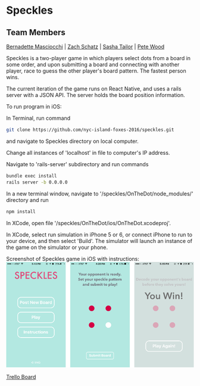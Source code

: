 # Speckles

## Team Members
<a href="https://github.com/bbfrancis">Bernadette Masciocchi</a> | <a href="https://github.com/zlschatz">Zach Schatz</a> | <a href="https://github.com/SashaTlr">Sasha Tailor</a> | <a href="http://github.com/roytuesday">Pete Wood</a>

Speckles is a two-player game in which players select dots from a board in some order, and upon submitting a board and connecting with another player, race to guess the other player's board pattern. The fastest person wins.

The current iteration of the game runs on React Native, and uses a rails server with a JSON API. The server holds the board position information.

To run program in iOS:

In Terminal, run command
  ```bash
  git clone https://github.com/nyc-island-foxes-2016/speckles.git
  ```

  and navigate to Speckles directory on local computer.

Change all instances of 'localhost' in file to computer's IP address.

Navigate to 'rails-server' subdirectory and run commands

  ```bash
  bundle exec install
  rails server -b 0.0.0.0
  ```

In a new terminal window, navigate to '/speckles/OnTheDot/node_modules/' directory and run

  ```bash
  npm install
  ```

In XCode, open file '/speckles/OnTheDot/ios/OnTheDot.xcodeproj'.

In XCode, select run simulation in iPhone 5 or 6, or connect iPhone to run to your device, and then select 'Build'. The simulator will launch an instance of the game on the simulator or your phone.

Screenshot of Speckles game in iOS with instructions:
![Speckles Screenshio](/OnTheDot/imgs/IMG_5943.PNG)

<a href="https://trello.com/b/QN4KzHG3/icebreaker">Trello Board</a>
